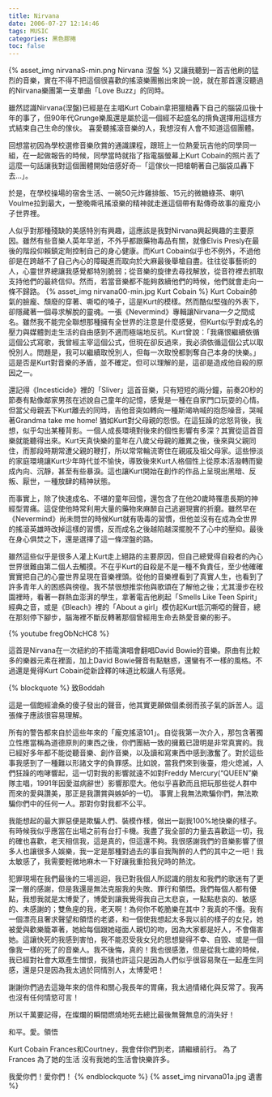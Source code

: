 ```yaml
---
title: Nirvana
date: 2006-07-27 12:14:46
tags: MUSIC
categories: 黑色膠捲
toc: false
---
```

{% asset_img nirvanaS-min.png Nirvana 涅盤 %}
又讓我聽到一首吉他刷的猛烈的音樂，實在不得不把這個很喜歡的搖滾樂團搬出來說一說，就在那首還沒聽過的Nirvana樂團第一支單曲「Love Buzz」的同時。

雖然認識Nirvana(涅盤)已經是在主唱Kurt Cobain拿把獵槍轟下自己的腦袋瓜後十年的事了，但90年代Grunge樂風還是屬於這一個經不起盛名的揹負選擇用這樣方式結束自己生命的傢伙。 喜愛聽搖滾音樂的人，我想沒有人會不知道這個團體。
<!-- more -->
回想當初因為學校選修音樂欣賞的通識課程，跟班上一位熱愛玩吉他的同學同一組，在一起做報告的時候，同學當時就指了指電腦螢幕上Kurt Cobain的照片丟了這麼一句話讓我對這個團體開始倍感好奇─「這傢伙一把槍朝著自己腦袋瓜轟下去...」。

於是，在學校操場的宿舍生活、一碗50元炸雞排飯、15元的微糖綠茶、喇叭Voulme拉到最大，一整晚嘶吼搖滾樂的精神就走進這個帶有點傳奇故事的龐克小子世界裡。

人似乎對那種殘缺的美感特別有興趣，這應該是我對Nirvana興起興趣的主要原因。雖然有些音樂人英年早逝，不外乎都跟藥物毒品有關，就像Elvis Presly在最後的階段仰賴鎮定劑控制自己的身心健康。而Kurt Cobain似乎也不例外，不過他卻是在跨越不了自己內心的障礙進而取向於大麻最後舉槍自盡。往往從事藝術的人，心靈世界總讓我感覺都特別脆弱；從音樂的旋律去尋找解放，從音符裡去抓取支持他們的最終信仰。然而，若當音樂都不能夠救續他們的時候，他們就會走向一條不歸路。
{% asset_img nirvana00-min.jpg Kurt Cobain %}
Kurt Cobain帥氣的臉龐、頹廢的穿著、嘶啞的嗓子，這是Kurt的模樣。然而酷似堅強的外表下，卻隱藏著一個尋求解脫的靈魂。一張《Nevermind》專輯讓Nirvana一夕之間成名。雖然我不能完全聯想那種擁有全世界的注意是什麼感覺，但Kurt似乎對成名的壓力與媒體剝走生活的自由感到不適而極端地反抗。Kurt曾說：「我痛恨繼續依循這個公式寫歌，我曾經主宰這個公式，但現在卻反過來，我必須依循這個公式以取悅別人。問題是，我可以繼續取悅別人，但每一次取悅都剝奪自己本身的快樂。」這是否是Kurt對音樂的矛盾，並不確定。但可以理解的是，這卻是造成他自殺的原因之一。

還記得《Incesticide》裡的「Sliver」這首音樂，只有短短的兩分鐘，前奏20秒的節奏有點像鄰家男孩在述說自己童年的記憶，感覺是一種在自家門口玩耍的心情。但當父母親丟下Kurt離去的同時，吉他音突如轉向一種斯竭吶喊的抱怨噪音，哭喊著Grandma take me home! 猶如Kurt對父母親的怨恨。在這狂躁的忿怒背後，我想，似乎勾出某種背影。一個人成長環境對後來的個性影響有多深？其實從這首音樂就能聽得出來。Kurt天真快樂的童年在八歲父母親的離異之後，後來與父親同住，而那段時期常遭父親的鞭打，所以常常輪流寄住在親戚及祖父母家。這些慘淡的家庭環境讓Kurt少年時代並不愉快，導致後來Kurt人格個性上從原本活潑轉而變成內向、沉靜，甚至有些暴淚。這也讓Kurt開始在創作的作品上呈現出黑暗、反叛、厭世，一種放肆的精神狀態。

而事實上，除了快速成名、不堪的童年回憶，還包含了在他20歲時罹患長期的神經型胃痛。這促使他時常利用大量的藥物來麻醉自己逃避現實的折磨。雖然早在《Nevermind》尚未問世的時候Kurt就有吸毒的習慣，但他並沒有在成為全世界的搖滾英雄時改掉這樣的習慣，反而成名之後越陷越深擺脫不了心中的壓抑。最後在身心俱焚之下，還是選擇了這一條涅盤的路。

雖然這些似乎是很多人灌上Kurt走上絕路的主要原因，但自己總覺得自殺者的內心世界很難由第二個人去觸摸。不在乎Kurt的自殺是不是一種不負責任，至少他確確實實把自己的心靈世界呈現在音樂裡頭。從他的音樂裡看到了真實人生，也看到了許多青年人的困惑與徬徨。我不禁很想推崇他與歌頌在了解他之後；尤其漫步在校園裡時，看著一群熱血澎湃的學生，拿著電吉他刷起「Smells Like Teen Spirit」經典之音，或是《Bleach》裡的「About a girl」模仿起Kurt低沉嘶啞的聲音，總在那刻停下腳步，腦海裡不斷反轉著那個曾經用生命去熱愛音樂的影子。

{% youtube fregObNcHC8 %}

這首是Nirvana在一次紐約的不插電演唱會翻唱David Bowie的音樂。原曲有比較多的樂器元素在裡面，加上David Bowie聲音有點魅惑，還蠻有不一樣的風格。不過還是覺得Kurt Cobain從新詮釋的味道比較讓人有感覺。

{% blockquote %}
致Boddah

這是一個飽經滄桑的傻子發出的聲音，他其實更願做個柔弱而孩子氣的訴苦人。這張條子應該很容易理解。

所有的警告都來自於這些年來的「龐克搖滾101」。自從我第一次介入，那包含著獨立性應當稱為道德原則的東西之後，你們團結一致的擁戴已證明是非常真實的。我已經好多年都不能從聽音樂、創作音樂，以及讀和寫東西中感到激奮了。對於這些事我感到了一種難以形諸文字的負罪感。比如說，當我們來到後臺，燈火熄滅，人們狂躁的咆哮響起，這一切對我的影響就遠不如對Freddy Mercury(“QUEEN”樂隊主唱，1991年因愛滋病辭世）影響那麼大。他似乎喜歡而且把玩那些從人群中而來的愛與讚美，那正是我讚賞與嫉妒的一切。 事實上我無法欺騙你們，無法欺騙你們中的任何一人。那對你對我都不公平。

我能想起的最大罪惡便是欺騙人們、裝模作樣，做出一副我100%地快樂的樣子。有時候我似乎應當在出場之前有台打卡機。我盡了我全部的力量去喜歡這一切，我的確也喜歡，老天相信我，這是真的，但這還不夠。我很感謝我們的音樂影響了很多人也讓很多人娛樂，我一定是那種對過去的事自我陶醉的人們的其中之一吧！我太敏感了，我需要輕微地麻木一下好讓我重拾我兒時的熱沈。

犯罪現場在我們最後的三場巡迴，我已對我個人所認識的朋友和我們的歌迷有了更深一層的感謝，但是我還是無法克服我的失敗、罪行和領悟。我們每個人都有優點，我想我就是太博愛了，博愛到讓我覺得我自己太悲哀，一點點悲哀的、敏感的、未感謝的；雙魚座的我，老天啊！為何你不乾脆樂在其中？我真的不懂。我有一個漂亮且奢求聲望和領悟的老婆，和一個使我想起太多我以前的樣子的女兒，她被愛與歡樂籠罩著，她給每個跟她碰面人親切的吻，因為大家都是好人，不會傷害她。這讓快死的我感到害怕，我不能忍受我女兒的思想變得不幸、自毀、或是一個像我一樣的死了的音樂人。我不後悔，真的！我也很感激，但是從我七歲的時候，我已經對社會大眾產生憎恨，我猜也許這只是因為人們似乎很容易聚在一起產生同感，還是只是因為我太過於同情別人，太博愛吧！

謝謝你們過去這幾年來的信件和關心我長年的胃痛，我太過情緒化與反常了。我再也沒有任何情慾可言！

所以千萬要記得，在燦爛的瞬間燃燒地死去總比最後無聲無息的消失好！

和平。愛。領悟

Kurt Cobain Frances和Courtney，我會伴你們到老，請繼續前行。 為了Frances 為了她的生活 沒有我她的生活會快樂許多。

我愛你們！愛你們！
{% endblockquote %}
{% asset_img nirvana01a.jpg 遺書 %}